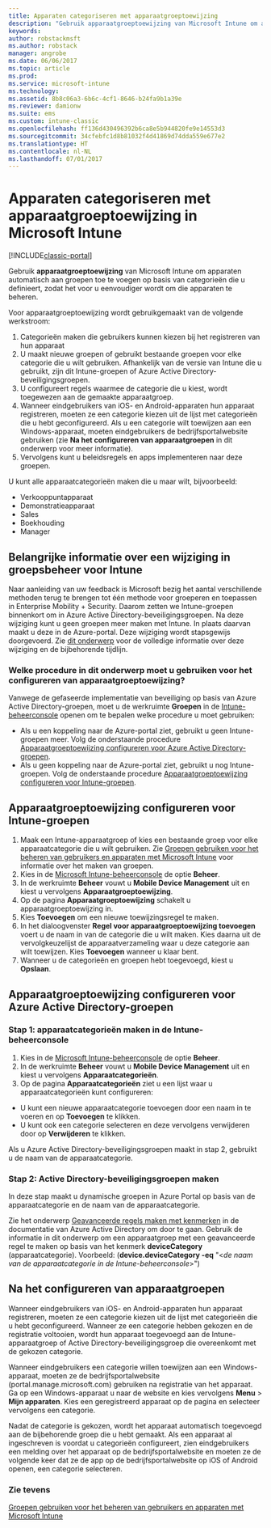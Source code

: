 ```yaml
---
title: Apparaten categoriseren met apparaatgroeptoewijzing
description: "Gebruik apparaatgroeptoewijzing van Microsoft Intune om apparaten te groeperen in categorieën die u definieert, zodat het voor u eenvoudiger wordt om die apparaten te beheren."
keywords: 
author: robstackmsft
ms.author: robstack
manager: angrobe
ms.date: 06/06/2017
ms.topic: article
ms.prod: 
ms.service: microsoft-intune
ms.technology: 
ms.assetid: 8b8c06a3-6b6c-4cf1-8646-b24fa9b1a39e
ms.reviewer: damionw
ms.suite: ems
ms.custom: intune-classic
ms.openlocfilehash: ff136d430496392b6ca8e5b944820fe9e14553d3
ms.sourcegitcommit: 34cfebfc1d8b81032f4d41869d74dda559e677e2
ms.translationtype: HT
ms.contentlocale: nl-NL
ms.lasthandoff: 07/01/2017
---
```

# <a name="categorize-devices-with-device-group-mapping-in-microsoft-intune"></a>Apparaten categoriseren met apparaatgroeptoewijzing in Microsoft Intune

[!INCLUDE[classic-portal](../includes/classic-portal.md)]

Gebruik **apparaatgroeptoewijzing** van Microsoft Intune om apparaten automatisch aan groepen toe te voegen op basis van categorieën die u definieert, zodat het voor u eenvoudiger wordt om die apparaten te beheren. 

Voor apparaatgroeptoewijzing wordt gebruikgemaakt van de volgende werkstroom:
1. Categorieën maken die gebruikers kunnen kiezen bij het registreren van hun apparaat
2. U maakt nieuwe groepen of gebruikt bestaande groepen voor elke categorie die u wilt gebruiken. Afhankelijk van de versie van Intune die u gebruikt, zijn dit Intune-groepen of Azure Active Directory-beveiligingsgroepen.
2. U configureert regels waarmee de categorie die u kiest, wordt toegewezen aan de gemaakte apparaatgroep.
3. Wanneer eindgebruikers van iOS- en Android-apparaten hun apparaat registreren, moeten ze een categorie kiezen uit de lijst met categorieën die u hebt geconfigureerd. Als u een categorie wilt toewijzen aan een Windows-apparaat, moeten eindgebruikers de bedrijfsportalwebsite gebruiken (zie **Na het configureren van apparaatgroepen** in dit onderwerp voor meer informatie).
4. Vervolgens kunt u beleidsregels en apps implementeren naar deze groepen.

U kunt alle apparaatcategorieën maken die u maar wilt, bijvoorbeeld:
* Verkooppuntapparaat
* Demonstratieapparaat
* Sales
* Boekhouding
* Manager

## <a name="important-information-about-a-change-in-group-management-for-intune"></a>Belangrijke informatie over een wijziging in groepsbeheer voor Intune

Naar aanleiding van uw feedback is Microsoft bezig het aantal verschillende methoden terug te brengen tot één methode voor groeperen en toepassen in Enterprise Mobility + Security. Daarom zetten we Intune-groepen binnenkort om in Azure Active Directory-beveiligingsgroepen. Na deze wijziging kunt u geen groepen meer maken met Intune. In plaats daarvan maakt u deze in de Azure-portal. Deze wijziging wordt stapsgewijs doorgevoerd. Zie [dit onderwerp](use-groups-to-manage-users-and-devices-with-microsoft-intune.md) voor de volledige informatie over deze wijziging en de bijbehorende tijdlijn.

### <a name="which-procedure-in-this-topic-should-you-use-to-configure-device-group-mapping"></a>Welke procedure in dit onderwerp moet u gebruiken voor het configureren van apparaatgroeptoewijzing?

Vanwege de gefaseerde implementatie van beveiliging op basis van Azure Active Directory-groepen, moet u de werkruimte **Groepen** in de [Intune-beheerconsole](https://manage.microsoft.com) openen om te bepalen welke procedure u moet gebruiken:

-  Als u een koppeling naar de Azure-portal ziet, gebruikt u geen Intune-groepen meer. Volg de onderstaande procedure [Apparaatgroeptoewijzing configureren voor Azure Active Directory-groepen](/intune-classic/deploy-use/categorize-devices-with-device-group-mapping-in-microsoft-intune#how-to-configure-device-group-mapping-for-azure-active-directory-groups).
-  Als u geen koppeling naar de Azure-portal ziet, gebruikt u nog Intune-groepen. Volg de onderstaande procedure [Apparaatgroeptoewijzing configureren voor Intune-groepen](/intune-classic/deploy-use/categorize-devices-with-device-group-mapping-in-microsoft-intune#how-to-configure-device-group-mapping-for-intune-groups).

## <a name="how-to-configure-device-group-mapping-for-intune-groups"></a>Apparaatgroeptoewijzing configureren voor Intune-groepen
1. Maak een Intune-apparaatgroep of kies een bestaande groep voor elke apparaatcategorie die u wilt gebruiken. Zie [Groepen gebruiken voor het beheren van gebruikers en apparaten met Microsoft Intune](use-groups-to-manage-users-and-devices-with-microsoft-intune.md) voor informatie over het maken van groepen.
2. Kies in de [Microsoft Intune-beheerconsole](https://manage.microsoft.com) de optie **Beheer**.
3. In de werkruimte **Beheer** vouwt u **Mobile Device Management** uit en kiest u vervolgens **Apparaatgroeptoewijzing**.
4. Op de pagina **Apparaatgroeptoewijzing** schakelt u apparaatgroeptoewijzing in.
5. Kies **Toevoegen** om een nieuwe toewijzingsregel te maken.
6. In het dialoogvenster **Regel voor apparaatgroeptoewijzing toevoegen** voert u de naam in van de categorie die u wilt maken. Kies daarna uit de vervolgkeuzelijst de apparaatverzameling waar u deze categorie aan wilt toewijzen. Kies **Toevoegen** wanneer u klaar bent.
7. Wanneer u de categorieën en groepen hebt toegevoegd, kiest u **Opslaan**.



## <a name="how-to-configure-device-group-mapping-for-azure-active-directory-groups"></a>Apparaatgroeptoewijzing configureren voor Azure Active Directory-groepen

### <a name="step-1---create-device-categories-in-the-intune-administration-console"></a>Stap 1: apparaatcategorieën maken in de Intune-beheerconsole
1. Kies in de [Microsoft Intune-beheerconsole](https://manage.microsoft.com) de optie **Beheer**.
3. In de werkruimte **Beheer** vouwt u **Mobile Device Management** uit en kiest u vervolgens **Apparaatcategorieën**.
4. Op de pagina **Apparaatcategorieën** ziet u een lijst waar u apparaatcategorieën kunt configureren: 
- U kunt een nieuwe apparaatcategorie toevoegen door een naam in te voeren en op **Toevoegen** te klikken.
- U kunt ook een categorie selecteren en deze vervolgens verwijderen door op **Verwijderen** te klikken.

Als u Azure Active Directory-beveiligingsgroepen maakt in stap 2, gebruikt u de naam van de apparaatcategorie.

### <a name="step-2---create-azure-active-directory-security-groups"></a>Stap 2: Active Directory-beveiligingsgroepen maken

In deze stap maakt u dynamische groepen in Azure Portal op basis van de apparaatcategorie en de naam van de apparaatcategorie.

Zie het onderwerp [Geavanceerde regels maken met kenmerken](https://azure.microsoft.com/documentation/articles/active-directory-accessmanagement-groups-with-advanced-rules/#using-attributes-to-create-rules-for-device-objects) in de documentatie van Azure Active Directory om door te gaan.
Gebruik de informatie in dit onderwerp om een apparaatgroep met een geavanceerde regel te maken op basis van het kenmerk **deviceCategory** (apparaatcategorie).
Voorbeeld: (**device.deviceCategory -eq** "<*de naam van de apparaatcategorie in de Intune-beheerconsole*>")


## <a name="after-you-configure-device-groups"></a>Na het configureren van apparaatgroepen

Wanneer eindgebruikers van iOS- en Android-apparaten hun apparaat registreren, moeten ze een categorie kiezen uit de lijst met categorieën die u hebt geconfigureerd. Wanneer ze een categorie hebben gekozen en de registratie voltooien, wordt hun apparaat toegevoegd aan de Intune-apparaatgroep of Active Directory-beveiligingsgroep die overeenkomt met de gekozen categorie.

Wanneer eindgebruikers een categorie willen toewijzen aan een Windows-apparaat, moeten ze de bedrijfsportalwebsite (portal.manage.microsoft.com) gebruiken na registratie van het apparaat. Ga op een Windows-apparaat u naar de website en kies vervolgens **Menu** > **Mijn apparaten**. Kies een geregistreerd apparaat op de pagina en selecteer vervolgens een categorie. 

Nadat de categorie is gekozen, wordt het apparaat automatisch toegevoegd aan de bijbehorende groep die u hebt gemaakt. Als een apparaat al ingeschreven is voordat u categorieën configureert, zien eindgebruikers een melding over het apparaat op de bedrijfsportalwebsite en moeten ze de volgende keer dat ze de app op de bedrijfsportalwebsite op iOS of Android openen, een categorie selecteren.



### <a name="see-also"></a>Zie tevens
[Groepen gebruiken voor het beheren van gebruikers en apparaten met Microsoft Intune](use-groups-to-manage-users-and-devices-with-microsoft-intune.md)
